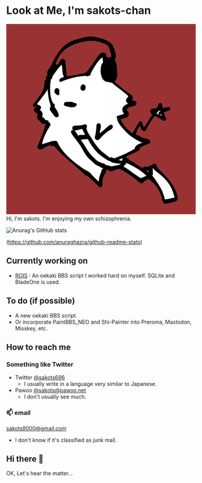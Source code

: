 # Look at Me, I'm sakots-chan

![My portrait](img/ico.png "My portrait")  
Hi, I'm sakots. I'm enjoying my own schizophrenia.

![Anurag's GitHub stats](https://github-readme-stats.vercel.app/api?username=sakots&show_icons=true&theme=merko)

(https://github.com/anuraghazra/github-readme-stats)

## Currently working on

- [ROIS](https://github.com/sakots/rois) : An oekaki BBS script I worked hard on myself. SQLite and BladeOne is used.

## To do (if possible)

- A new oekaki BBS script.
- Or incorporate PaintBBS_NEO and Shi-Painter into Preroma, Mastodon, Misskey, etc.

## How to reach me

### Something like Twitter

- Twitter [@sakots696](https://twitter.com/sakots696)
  - I usually write in a language very similar to Japanese.
- Pawoo [@sakots@pawoo.net](https://pawoo.net/web/accounts/61687)
  - I don't usually see much.

### 📫 email

sakots8000@gmail.com

- I don't know if it's classified as junk mail.

## Hi there 👋

OK, Let's hear the matter...

<!--
**sakots/sakots** is a ✨ _special_ ✨ repository because its `README.md` (this file) appears on your GitHub profile.

Here are some ideas to get you started:

- 🔭 I’m currently working on ...
- 🌱 I’m currently learning ...
- 👯 I’m looking to collaborate on ...
- 🤔 I’m looking for help with ...
- 💬 Ask me about ...
- 📫 How to reach me: ...
- 😄 Pronouns: ...
- ⚡ Fun fact: ...
-->

